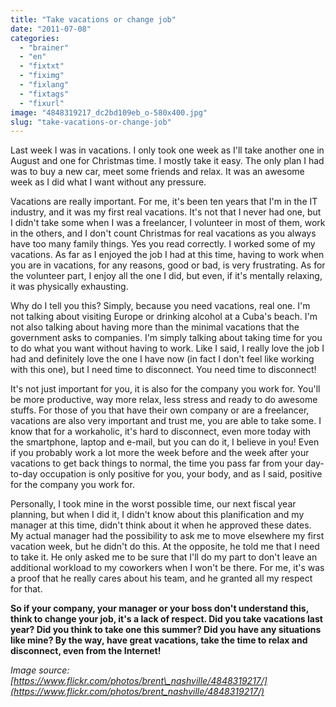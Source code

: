 ```yaml
---
title: "Take vacations or change job"
date: "2011-07-08"
categories: 
  - "brainer"
  - "en"
  - "fixtxt"
  - "fiximg"
  - "fixlang"
  - "fixtags"
  - "fixurl"
image: "4848319217_dc2bd109eb_o-580x400.jpg"
slug: "take-vacations-or-change-job"
---
```


Last week I was in vacations. I only took one week as I'll take another one in August and one for Christmas time. I mostly take it easy. The only plan I had was to buy a new car, meet some friends and relax. It was an awesome week as I did what I want without any pressure.

Vacations are really important. For me, it's been ten years that I'm in the IT industry, and it was my first real vacations. It's not that I never had one, but I didn't take some when I was a freelancer, I volunteer in most of them, work in the others, and I don't count Christmas for real vacations as you always have too many family things. Yes you read correctly. I worked some of my vacations. As far as I enjoyed the job I had at this time, having to work when you are in vacations, for any reasons, good or bad, is very frustrating. As for the volunteer part, I enjoy all the one I did, but even, if it's mentally relaxing, it was physically exhausting.

Why do I tell you this? Simply, because you need vacations, real one. I'm not talking about visiting Europe or drinking alcohol at a Cuba's beach. I'm not also talking about having more than the minimal vacations that the government asks to companies. I'm simply talking about taking time for you to do what you want without having to work. Like I said, I really love the job I had and definitely love the one I have now (in fact I don't feel like working with this one), but I need time to disconnect. You need time to disconnect!

It's not just important for you, it is also for the company you work for. You'll be more productive, way more relax, less stress and ready to do awesome stuffs. For those of you that have their own company or are a freelancer, vacations are also very important and trust me, you are able to take some. I know that for a workaholic, it's hard to disconnect, even more today with the smartphone, laptop and e-mail, but you can do it, I believe in you! Even if you probably work a lot more the week before and the week after your vacations to get back things to normal, the time you pass far from your day-to-day occupation is only positive for you, your body, and as I said, positive for the company you work for.

Personally, I took mine in the worst possible time, our next fiscal year planning, but when I did it, I didn't know about this planification and my manager at this time, didn't think about it when he approved these dates. My actual manager had the possibility to ask me to move elsewhere my first vacation week, but he didn't do this. At the opposite, he told me that I need to take it. He only asked me to be sure that I'll do my part to don't leave an additional workload to my coworkers when I won't be there. For me, it's was a proof that he really cares about his team, and he granted all my respect for that.

**So if your company, your manager or your boss don't understand this, think to change your job, it's a lack of respect. Did you take vacations last year? Did you think to take one this summer? Did you have any situations like mine? By the way, have great vacations, take the time to relax and disconnect, even from the Internet!**

_Image source: [https://www.flickr.com/photos/brent\_nashville/4848319217/](https://www.flickr.com/photos/brent_nashville/4848319217/)_
